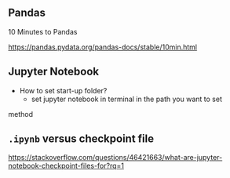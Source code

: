 ## Pandas

10 Minutes to Pandas

https://pandas.pydata.org/pandas-docs/stable/10min.html



## Jupyter Notebook

* How to set start-up folder?
  * set jupyter notebook in terminal in the path you want to set 



method



## `.ipynb` versus checkpoint file

https://stackoverflow.com/questions/46421663/what-are-jupyter-notebook-checkpoint-files-for?rq=1







